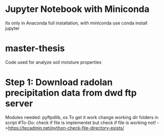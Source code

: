 # Jupyter Notebook with Miniconda
Its only in Anaconda full installation, with miniconda use conda install jupyter

# master-thesis
Code used for analyze soil moisture properties 

# Step 1: Download radolan precipitation data from dwd ftp server
  Modules needed: pyftpdlib, os
  To get it work change working dir folders in script
  #To-Do:
    check if file is implementet but check if file is working not! ->https://tecadmin.net/python-check-file-directory-exists/
   
